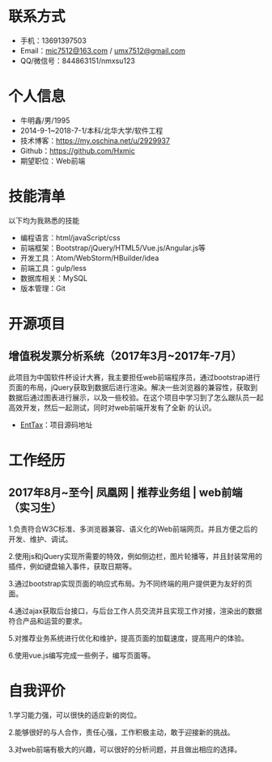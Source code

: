 
# 联系方式
 - 手机：13691397503
 - Email：mic7512@163.com / umx7512@gmail.com
 - QQ/微信号：844863151/nmxsu123
# 个人信息
 - 牛明鑫/男/1995
 - 2014-9-1~2018-7-1/本科/北华大学/软件工程
 - 技术博客：https://my.oschina.net/u/2929937
 - Github：https://github.com/Hxmic
 - 期望职位：Web前端
# 技能清单
以下均为我熟悉的技能
- 编程语言：html/javaScript/css
- 前端框架：Bootstrap/jQuery/HTML5/Vue.js/Angular.js等
- 开发工具：Atom/WebStorm/HBuilder/idea
- 前端工具：gulp/less
- 数据库相关：MySQL
- 版本管理：Git

      
# 开源项目
## 增值税发票分析系统（2017年3月~2017年-7月）
此项目为中国软件杯设计大赛，我主要担任web前端程序员，通过bootstrap进行页面的布局，jQuery获取到数据后进行渲染。解决一些浏览器的兼容性，获取到数据后通过图表进行展示，以及一些校验。在这个项目中学习到了怎么跟队员一起高效开发，然后一起测试，同时对web前端开发有了全新 的认识。

  *   [EntTax](https://github.com/Hxmic/EntTax-1)：项目源码地址
# 工作经历
## 2017年8月~至今| 凤凰网 | 推荐业务组 | web前端（实习生）
1.负责符合W3C标准、多浏览器兼容、语义化的Web前端网页。并且方便之后的开发、维护、调试。

2.使用js和jQuery实现所需要的特效，例如侧边栏，图片轮播等，并且封装常用的插件，例如键盘输入事件，获取日期等。

3.通过bootstrap实现页面的响应式布局。为不同终端的用户提供更为友好的页面。

4.通过ajax获取后台接口，与后台工作人员交流并且实现工作对接，渲染出的数据符合产品和运营的要求。

5.对推荐业务系统进行优化和维护，提高页面的加载速度，提高用户的体验。

6.使用vue.js编写完成一些例子，编写页面等。
# 自我评价
1.学习能力强，可以很快的适应新的岗位。

2.能够很好的与人合作，责任心强，工作积极主动，敢于迎接新的挑战。

3.对web前端有极大的兴趣，可以很好的分析问题，并且做出相应的选择。
